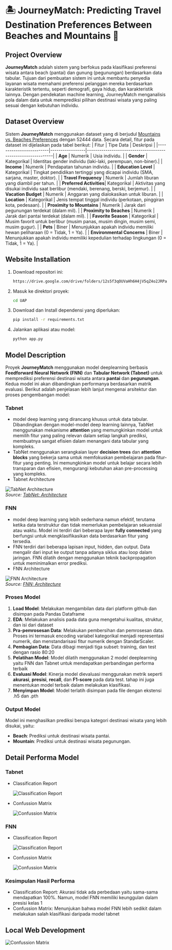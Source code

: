 # 🏝 JourneyMatch: Predicting Travel Destination Preferences Between Beaches and Mountains 🗻

## Project Overview 
**JourneyMatch** adalah sistem yang berfokus pada klasifikasi preferensi wisata antara beach (pantai) dan gunung (pegunungan) berdasarkan data tabular. Tujuan dari pembuatan sistem ini untuk membantu penyedia layanan wisata memahami preferensi pelanggan mereka berdasarkan karakteristik tertentu, seperti demografi, gaya hidup, dan karakteristik lainnya. Dengan pendekatan machine learning, JourneyMatch menganalisis pola dalam data untuk memprediksi pilihan destinasi wisata yang paling sesuai dengan kebutuhan individu. 

## Dataset Overview 
Sistem **JourneyMatch** menggunakan dataset yang di berjudul [Mountains vs. Beaches Preferences](https://www.kaggle.com/datasets/jahnavipaliwal/mountains-vs-beaches-preference) dengan 52444 data. Secara detail, fitur pada dataset ini dijelaskan pada tabel berikut:
| Fitur                   | Tipe Data       | Deskripsi                                                   |
|-------------------------|-----------------|-------------------------------------------------------------|
| **Age**                 | Numerik         | Usia individu.                                              |
| **Gender**              | Kategorikal     | Identitas gender individu (laki-laki, perempuan, non-biner).|
| **Income**              | Numerik         | Pendapatan tahunan individu.                                |
| **Education Level**     | Kategorikal     | Tingkat pendidikan tertinggi yang dicapai individu (SMA, sarjana, master, doktor). |
| **Travel Frequency**    | Numerik         | Jumlah liburan yang diambil per tahun.                      |
| **Preferred Activities**| Kategorikal     | Aktivitas yang disukai individu saat berlibur (mendaki, berenang, berski, berjemur). |
| **Vacation Budget**     | Numerik         | Anggaran yang dialokasikan untuk liburan.                   |
| **Location**            | Kategorikal     | Jenis tempat tinggal individu (perkotaan, pinggiran kota, pedesaan). |
| **Proximity to Mountains** | Numerik     | Jarak dari pegunungan terdekat (dalam mil).                 |
| **Proximity to Beaches** | Numerik        | Jarak dari pantai terdekat (dalam mil).                     |
| **Favorite Season**     | Kategorikal     | Musim favorit untuk berlibur (musim panas, musim dingin, musim semi, musim gugur). |
| **Pets**                | Biner           | Menunjukkan apakah individu memiliki hewan peliharaan (0 = Tidak, 1 = Ya). |
| **Environmental Concerns** | Biner       | Menunjukkan apakah individu memiliki kepedulian terhadap lingkungan (0 = Tidak, 1 = Ya). |

## Website Installation

1. Download repositori ini:
   ```bash
   https://drive.google.com/drive/folders/12s5f3qOUVaHh6H4jV5qZ4o2JRPaMRLOa?usp=drive_link
   ```

2. Masuk ke direktori proyek:
   ```bash
   cd UAP
   ```

3. Download dan Install dependensi yang diperlukan:
   ```bash
   pip install -r requirements.txt
   ```

4. Jalankan aplikasi atau model:
   ```bash
   python app.py
   ```

## Model Description

Proyek **JourneyMatch** menggunakan model deeplearning berbasis **Feedforward Neural Network (FNN)** dan **Tabular Network (Tabnet)** untuk memprediksi preferensi destinasi wisata antara **pantai** dan **pegunungan**. Kedua model ini akan dibandingkan performanya berdasarkan matrik evaluasi. Berikut adalah penjelasan lebih lanjut mengenai arsitektur dan proses pengembangan model:

### Tabnet
- model deep learning yang dirancang khusus untuk data tabular. Dibandingkan dengan model-model deep learning lainnya, TabNet menggunakan mekanisme **attention** yang memungkinkan model untuk memilih fitur yang paling relevan dalam setiap langkah prediksi, membuatnya sangat efisien dalam menangani data tabular yang kompleks.
- TabNet menggunakan serangkaian layer **decision trees** dan **attention blocks** yang bekerja sama untuk memfokuskan pembelajaran pada fitur-fitur yang penting. Ini memungkinkan model untuk belajar secara lebih transparan dan efisien, mengurangi kebutuhan akan pre-processing yang kompleks.
- Tabnet Architecture
  
![TabNet Architecture](https://media.geeksforgeeks.org/wp-content/uploads/20210927063444/tabnetenc-660x341.JPG)  
*Source: [TabNet: Architecture](https://www.geeksforgeeks.org/tabnet/)*

### FNN
- model deep learning yang lebih sederhana namun efektif, terutama ketika data terstruktur dan tidak memerlukan pembelajaran sekuensial atau waktu. Model ini terdiri dari beberapa layer **fully connected** yang berfungsi untuk mengklasifikasikan data berdasarkan fitur yang tersedia.
- FNN terdiri dari beberapa lapisan input, hidden, dan output. Data mengalir dari input ke output tanpa adanya siklus atau loop dalam jaringan. FNN dilatih dengan menggunakan teknik backpropagation untuk meminimalkan error prediksi.
- FNN Architecture
  
![FNN Architecture](https://media.geeksforgeeks.org/wp-content/uploads/20240601001059/FNN-768.jpg)  
*Source: [FNN: Architecture](https://www.geeksforgeeks.org/feedforward-neural-network/)*

### Proses Model
1.  **Load Model**: Melakukan mengambilan data dari platform github dan disimpan pada Pandas Dataframe
2.  **EDA**: Melakukan analisis pada data guna mengetahui kualitas, struktur, dan isi dari dataset
3.  **Pra-pemrosesan Data**: Melakukan pembersihan dan pemrosesan data. Proses ini termasuk encoding variabel kategorikal menjadi representasi numerik, dan menstandarisasi fitur numerik dengan StandarScaler.
4. **Pembagian Data**: Data dibagi menjadi tiga subset: training, dan test dengan rasio 80:20
5. **Pelatihan Model**: Model dilatih menggunakan 2 model deeplearning yaitu FNN dan Tabnet untuk mendapatkan perbandingan performa terbaik
6. **Evaluasi Model**: Kinerja model dievaluasi menggunakan metrik seperti **akurasi**, **presisi**, **recall**, dan **F1-score** pada data test. tahap ini juga menentukan model terbaik dalam melakukan klasifikasi.
7. **Menyimpan Model**: Model terlatih disimpan pada file dengan ekstensi .h5 dan .pth

### Output Model
Model ini menghasilkan prediksi berupa kategori destinasi wisata yang lebih disukai, yaitu:
- **Beach**: Prediksi untuk destinasi wisata pantai.
- **Mountain**: Prediksi untuk destinasi wisata pegunungan.

## Detail Performa Model
### Tabnet
- Classification Report
  
  ![Classification Report](tabnet.png)
- Confussion Matrix
  
  ![Confussion Matrix](confusion%20matrix%20tabnet.png)


### FNN
- Classification Report
  
  ![Classification Report](fnn.png)
- Confussion Matrix
  
  ![Confussion Matrix](confusion%20matrix%20fnn.png)
### Kesimpulan Hasil Performa
- Classification Report: Akurasi tidak ada perbedaan yaitu sama-sama mendapatkan 100%. Namun, model FNN memiliki keunggulan dalam presisi kelas 1
- Confussion Matrix: Menunjukan bahwa model FNN lebih sedikit dalam melakukan salah klasifikasi daripada model tabnet

## Local Web Development
![Confussion Matrix](web%20page.png)
